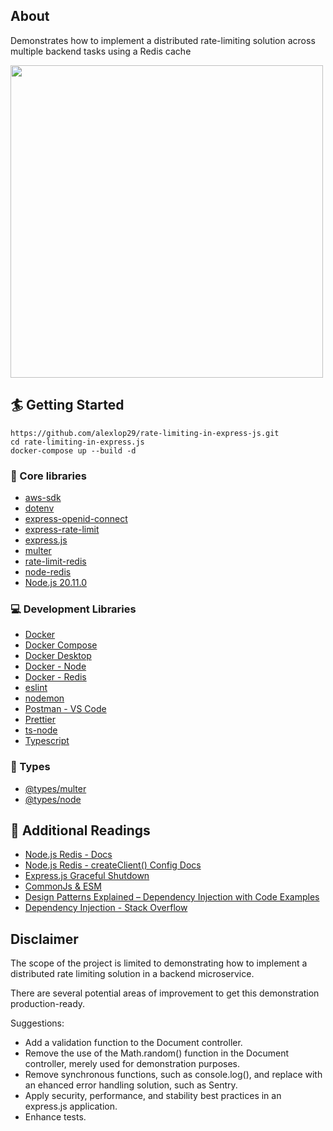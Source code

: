 ## About
Demonstrates how to implement a distributed rate-limiting solution across multiple backend tasks using a Redis cache


<img width="500" src="https://github.com/alexlop29/distributed-rate-limiting-in-express-js/assets/34544005/1658f81e-9058-4528-891a-62e2de4e1a25">


## 🏄 Getting Started

```
https://github.com/alexlop29/rate-limiting-in-express-js.git
cd rate-limiting-in-express.js
docker-compose up --build -d
```

### 🔧 Core libraries

- [aws-sdk](https://www.npmjs.com/package/aws-sdk)
- [dotenv](https://www.npmjs.com/package/dotenv)
- [express-openid-connect](https://github.com/auth0/express-openid-connect)
- [express-rate-limit](https://express-rate-limit.mintlify.app/overview)
- [express.js](https://expressjs.com)
- [multer](https://github.com/expressjs/multer)
- [rate-limit-redis](https://www.npmjs.com/package/rate-limit-redis)
- [node-redis](https://github.com/redis/node-redis)
- [Node.js 20.11.0](https://nodejs.org/en)

### 💻 Development Libraries

- [Docker](https://docs.docker.com)
- [Docker Compose](https://docs.docker.com/get-started/08_using_compose/)
- [Docker Desktop](https://docs.docker.com/desktop/)
- [Docker - Node](https://hub.docker.com/_/node/)
- [Docker - Redis](https://hub.docker.com/_/redis)
- [eslint](https://eslint.org)
- [nodemon](https://nodemon.io)
- [Postman - VS Code](https://marketplace.visualstudio.com/items?itemName=Postman.postman-for-vscode)
- [Prettier](https://prettier.io)
- [ts-node](https://www.npmjs.com/package/ts-node)
- [Typescript](https://www.typescriptlang.org)

### 📛 Types

- [@types/multer](https://www.npmjs.com/package/@types/multer)
- [@types/node](https://www.npmjs.com/package/@types/node)

## 📑 Additional Readings

- [Node.js Redis - Docs](https://redis.io/docs/connect/clients/nodejs/#learn-more)
- [Node.js Redis - createClient() Config Docs](https://github.com/redis/node-redis/blob/master/docs/client-configuration.md)
- [Express.js Graceful Shutdown](https://expressjs.com/en/advanced/healthcheck-graceful-shutdown.html)
- [CommonJs & ESM](https://blog.logrocket.com/commonjs-vs-es-modules-node-js/)
- [Design Patterns Explained – Dependency Injection with Code Examples](https://stackify.com/dependency-injection/)
- [Dependency Injection - Stack Overflow](https://stackoverflow.com/questions/130794/what-is-dependency-injection)

## Disclaimer
The scope of the project is limited to demonstrating how to implement
a distributed rate limiting solution in a backend microservice. 

There are several potential areas of improvement to get this demonstration
production-ready.

Suggestions:
- Add a validation function to the Document controller.
- Remove the use of the Math.random() function in the Document controller, merely used for demonstration purposes.
- Remove synchronous functions, such as console.log(), and replace with an ehanced error handling solution, such as Sentry.
- Apply security, performance, and stability best practices in an express.js application. 
- Enhance tests.

